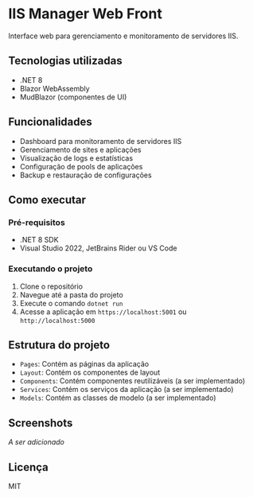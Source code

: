 # IIS Manager Web Front

Interface web para gerenciamento e monitoramento de servidores IIS.

## Tecnologias utilizadas

- .NET 8
- Blazor WebAssembly
- MudBlazor (componentes de UI)

## Funcionalidades

- Dashboard para monitoramento de servidores IIS
- Gerenciamento de sites e aplicações
- Visualização de logs e estatísticas
- Configuração de pools de aplicações
- Backup e restauração de configurações

## Como executar

### Pré-requisitos

- .NET 8 SDK
- Visual Studio 2022, JetBrains Rider ou VS Code

### Executando o projeto

1. Clone o repositório
2. Navegue até a pasta do projeto
3. Execute o comando `dotnet run`
4. Acesse a aplicação em `https://localhost:5001` ou `http://localhost:5000`

## Estrutura do projeto

- `Pages`: Contém as páginas da aplicação
- `Layout`: Contém os componentes de layout
- `Components`: Contém componentes reutilizáveis (a ser implementado)
- `Services`: Contém os serviços da aplicação (a ser implementado)
- `Models`: Contém as classes de modelo (a ser implementado)

## Screenshots

_A ser adicionado_

## Licença

MIT 